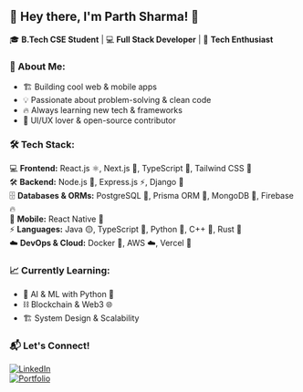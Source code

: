 ## 🚀 Hey there, I'm **Parth Sharma**! 👋  

🎓 **B.Tech CSE Student** | 💻 **Full Stack Developer** | 🚀 **Tech Enthusiast**  

### 🌟 About Me:  
- 🏗️ Building cool web & mobile apps  
- 💡 Passionate about problem-solving & clean code  
- 🔥 Always learning new tech & frameworks  
- 🎨 UI/UX lover & open-source contributor  

### 🛠️ Tech Stack:  
💻 **Frontend:** React.js ⚛️, Next.js 🚀, TypeScript 🔵, Tailwind CSS 🎨  
🛠️ **Backend:** Node.js 🌿, Express.js ⚡, Django 🐍  
🗄️ **Databases & ORMs:** PostgreSQL 🐘, Prisma ORM 🔄, MongoDB 🍃, Firebase 🔥  
📱 **Mobile:** React Native 📱  
⚡ **Languages:** Java 🟡, TypeScript 🔵, Python 🐍, C++ 💙, Rust 🦀  
☁️ **DevOps & Cloud:** Docker 🐳, AWS ☁️, Vercel 🚀  

### 📈 Currently Learning:  
- 🧠 AI & ML with Python 🤖  
- ⛓️ Blockchain & Web3 🌐  
- 🏗️ System Design & Scalability  

### 📬 Let's Connect!  
[![LinkedIn](https://img.shields.io/badge/LinkedIn-0A66C2?style=for-the-badge&logo=linkedin&logoColor=white)](https://www.linkedin.com/in/parth-sharma-52248b1ab/)  
[![Portfolio](https://img.shields.io/badge/Portfolio-%23000000.svg?style=for-the-badge&logo=firefox&logoColor=white)](https://portfolio-parth-sharmas-projects-0e9381a9.vercel.app/)  
  
